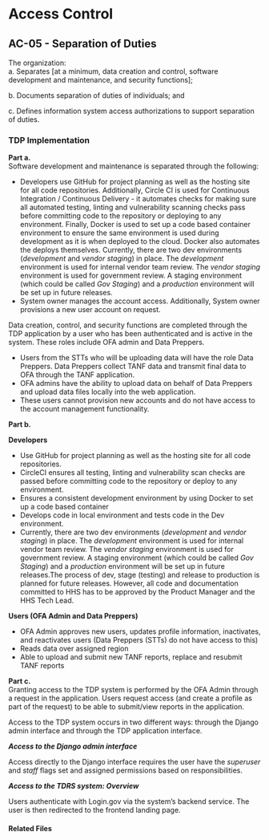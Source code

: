 # Access Control
## AC-05 - Separation of Duties

The organization:  
a. Separates [at a minimum, data creation and control, software development and maintenance, and security functions];

b. Documents separation of duties of individuals; and 

c. Defines information system access authorizations to support separation of duties.

### TDP Implementation

**Part a.**  
Software development and maintenance is separated through the following:
* Developers use GitHub for project planning as well as the hosting site for all code repositories.  Additionally, Circle CI is used for Continuous Integration / Continuous Delivery - it automates checks for making sure all automated testing, linting and vulnerability scanning checks pass before committing code to the repository or deploying to any environment.  Finally, Docker is used to set up a code based container environment to ensure the same environment is used during development as it is when deployed to the cloud.  Docker also automates the deploys themselves.  Currently, there are two dev environments (*development* and *vendor staging*) in place. The *development* environment is used for internal vendor team review. The *vendor staging* environment is used for government review.  A staging environment (which could be called *Gov Staging*) and a *production* environment will be set up in future releases.
* System owner manages the account access. Additionally, System owner provisions a new user account on request.

Data creation, control, and security functions are completed through the TDP application by a user who has been authenticated and is active in the system. These roles include OFA admin and Data Preppers. 
* Users from the STTs who will be uploading data will have the role Data Preppers.  Data Preppers collect TANF data and transmit final data to OFA through the TANF application.
* OFA admins have the ability to upload data on behalf of Data Preppers and upload data files locally into the web application. 
* These users cannot provision new accounts and do not have access to the account management functionality.

**Part b.**  

**Developers**  
  - Use GitHub for project planning as well as the hosting site for all code repositories.  
  - CircleCI ensures all testing, linting and vulnerability scan checks are passed before committing code to the repository or deploy to any environment.  
  - Ensures a consistent development environment by using Docker to set up a code based container 
  - Develops code in local environment and tests code in the Dev environment.
  - Currently, there are two dev environments (*development* and *vendor staging*) in place. The *development* environment is used for internal vendor team review. The *vendor staging* environment is used for government review.  A staging environment (which could be called *Gov Staging*) and a *production* environment will be set up in future releases.The process of dev, stage (testing) and release to production is planned for future releases.  However, all code and documentation committed to HHS has to be approved by the Product Manager and the HHS Tech Lead.  

**Users (OFA Admin and Data Preppers)**
  - OFA Admin approves new users, updates profile information, inactivates, and reactivates users (Data Preppers (STTs) do not have access to this)
  - Reads data over assigned region
  - Able to upload and submit new TANF reports, replace and resubmit TANF reports  

**Part c.**   
Granting access to the TDP system is performed by the OFA Admin through a request in the application.  Users request access (and create a profile as part of the request) to be able to submit/view reports in the application.

Access to the TDP system occurs in two different ways: through the Django admin interface and through the TDP application interface.  

***Access to the Django admin interface***  

Access directly to the Django interface requires the user have the *superuser* and *staff* flags set and assigned permissions based on responsibilities.  

***Access to the TDRS system: Overview***  

Users authenticate with Login.gov via the system’s backend service. The user is then redirected to the frontend landing page.


#### Related Files
